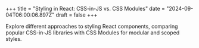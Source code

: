 +++
title = "Styling in React: CSS-in-JS vs. CSS Modules"
date = "2024-09-04T06:00:06.897Z"
draft = false
+++

  Explore different approaches to styling React components, comparing popular CSS-in-JS libraries with CSS Modules for modular and scoped styles.
        